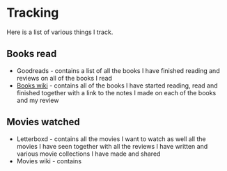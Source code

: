 # Tracking
Here is a list of various things I track.

## Books read
- Goodreads - contains a list of all the books I have finished reading and reviews on all of the books I read
- [Books wiki](../books/Books.md) - contains all of the books I have started reading, read and finished together with a link to the notes I made on each of the books and my review

## Movies watched
- Letterboxd - contains all the movies I want to watch as well all the movies I have seen together with all the reviews I have written and various movie collections I have made and shared
- Movies wiki - contains 
